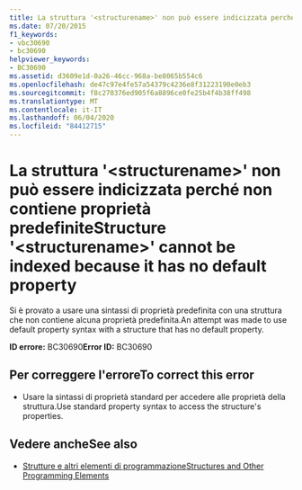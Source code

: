 ```yaml
---
title: La struttura '<structurename>' non può essere indicizzata perché non contiene proprietà predefinite
ms.date: 07/20/2015
f1_keywords:
- vbc30690
- bc30690
helpviewer_keywords:
- BC30690
ms.assetid: d3609e1d-0a26-46cc-968a-be8065b554c6
ms.openlocfilehash: de47c97e4fe57a54379c4236e8f31223190e0eb3
ms.sourcegitcommit: f8c270376ed905f6a8896ce0fe25b4f4b38ff498
ms.translationtype: MT
ms.contentlocale: it-IT
ms.lasthandoff: 06/04/2020
ms.locfileid: "84412715"
---
```

# <a name="structure-structurename-cannot-be-indexed-because-it-has-no-default-property"></a><span data-ttu-id="faa07-102">La struttura '\<structurename>' non può essere indicizzata perché non contiene proprietà predefinite</span><span class="sxs-lookup"><span data-stu-id="faa07-102">Structure '\<structurename>' cannot be indexed because it has no default property</span></span>
<span data-ttu-id="faa07-103">Si è provato a usare una sintassi di proprietà predefinita con una struttura che non contiene alcuna proprietà predefinita.</span><span class="sxs-lookup"><span data-stu-id="faa07-103">An attempt was made to use default property syntax with a structure that has no default property.</span></span>  
  
 <span data-ttu-id="faa07-104">**ID errore:** BC30690</span><span class="sxs-lookup"><span data-stu-id="faa07-104">**Error ID:** BC30690</span></span>  
  
## <a name="to-correct-this-error"></a><span data-ttu-id="faa07-105">Per correggere l'errore</span><span class="sxs-lookup"><span data-stu-id="faa07-105">To correct this error</span></span>  
  
- <span data-ttu-id="faa07-106">Usare la sintassi di proprietà standard per accedere alle proprietà della struttura.</span><span class="sxs-lookup"><span data-stu-id="faa07-106">Use standard property syntax to access the structure's properties.</span></span>  
  
## <a name="see-also"></a><span data-ttu-id="faa07-107">Vedere anche</span><span class="sxs-lookup"><span data-stu-id="faa07-107">See also</span></span>

- [<span data-ttu-id="faa07-108">Strutture e altri elementi di programmazione</span><span class="sxs-lookup"><span data-stu-id="faa07-108">Structures and Other Programming Elements</span></span>](../programming-guide/language-features/data-types/structures-and-other-programming-elements.md)
